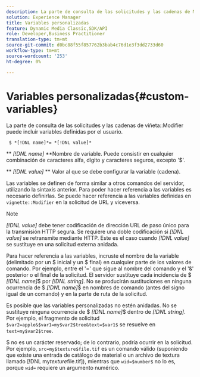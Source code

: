 ```yaml
---
description: La parte de consulta de las solicitudes y las cadenas de Modificador de viñeta pueden incluir variables definidas por el usuario.
solution: Experience Manager
title: Variables personalizadas
feature: Dynamic Media Classic,SDK/API
role: Developer,Business Practitioner
translation-type: tm+mt
source-git-commit: d0bc88f55f857762b3bab4c76d1e3f3dd2733d60
workflow-type: tm+mt
source-wordcount: '253'
ht-degree: 0%

---
```



# Variables personalizadas{#custom-variables}

La parte de consulta de las solicitudes y las cadenas de viñeta::Modifier puede incluir variables definidas por el usuario.

` $ *[!DNL name]*= *[!DNL value]*`

** *[!DNL name]* **Nombre de variable. Puede consistir en cualquier combinación de caracteres alfa, dígito y caracteres seguros, excepto &#39;$&#39;.

** *[!DNL value]* ** Valor al que se debe configurar la variable (cadena).

Las variables se definen de forma similar a otros comandos del servidor, utilizando la sintaxis anterior. Para poder hacer referencia a las variables es necesario definirlas. Se puede hacer referencia a las variables definidas en `vignette::Modifier` en la solicitud de URL y viceversa.

>[!NOTE]
>
>*[!DNL value]* debe tener codificación de dirección URL de paso único para la transmisión HTTP segura. Se requiere una doble codificación si *[!DNL value]* se retransmite mediante HTTP. Este es el caso cuando *[!DNL value]* se sustituye en una solicitud externa anidada.

Para hacer referencia a las variables, incruste el nombre de la variable (delimitado por un $ inicial y un $ final) en cualquier parte de los valores de comando. Por ejemplo, entre el &#39;=&#39; que sigue al nombre del comando y el &#39;&amp;&#39; posterior o el final de la solicitud. El servidor sustituye cada incidencia de $ *[!DNL name]*$ por *[!DNL string]*. No se producirán sustituciones en ninguna ocurrencia de $ *[!DNL name]*$ en nombres de comando (antes del signo igual de un comando) y en la parte de ruta de la solicitud.

Es posible que las variables personalizadas no estén anidadas. No se sustituye ninguna ocurrencia de $ *[!DNL name]*$ dentro de *[!DNL string]*. Por ejemplo, el fragmento de solicitud `$var2=apple&$var1=my$var2$tree&text=$var1$` se resuelve en `text=my$var2$tree`.

$ no es un carácter reservado; de lo contrario, podría ocurrir en la solicitud. Por ejemplo, `src=my$texture$file.tif` es un comando válido (suponiendo que existe una entrada de catálogo de material o un archivo de textura llamado [!DNL my$texture$file.tif]), mientras que `wid=$number$` no lo es, porque `wid=` requiere un argumento numérico.
